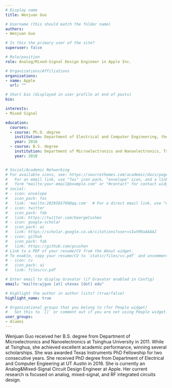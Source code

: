 ```yaml
---
# Display name
title: Wenjuan Guo

# Username (this should match the folder name)
authors:
- Wenjuan Guo

# Is this the primary user of the site?
superuser: false

# Role/position
role: Analog/Mixed-Signal Design Engineer in Apple Inc.

# Organizations/Affiliations
organizations:
- name: Apple
  url: ""

# Short bio (displayed in user profile at end of posts)
bio:

interests:
- Mixed Signal

education:
  courses:
  - course: Ph.D. degree
    institution: Department of Electrical and Computer Engineering, the University of Texas at Austin, Austin, TX, USA
    year: 2016
  - course: B.S. degree
    institution: Department of Microelectronics and Nanoelectronics, Tsinghua University, Beijing, China
    year: 2010


# Social/Academic Networking
# For available icons, see: https://sourcethemes.com/academic/docs/page-builder/#icons
#   For an email link, use "fas" icon pack, "envelope" icon, and a link in the
#   form "mailto:your-email@example.com" or "#contact" for contact widget.
# social:
# - icon: envelope
#   icon_pack: fas
#   link: 'mailto:2829565769@qq.com'  # For a direct email link, use "mailto:test@example.org".
# - icon: twitter
#   icon_pack: fab
#   link: https://twitter.com/GeorgeCushen
# - icon: google-scholar
#   icon_pack: ai
#   link: https://scholar.google.co.uk/citations?user=sIwtMXoAAAAJ
# - icon: github
#   icon_pack: fab
#   link: https://github.com/gcushen
# Link to a PDF of your resume/CV from the About widget.
# To enable, copy your resume/CV to `static/files/cv.pdf` and uncomment the lines below.
# - icon: cv
#   icon_pack: ai
#   link: files/cv.pdf

# Enter email to display Gravatar (if Gravatar enabled in Config)
email: "mailto:wjguo [at] utexas [dot] edu"

# Highlight the author in author lists? (true/false)
highlight_name: true

# Organizational groups that you belong to (for People widget)
#   Set this to `[]` or comment out if you are not using People widget.
user_groups:
- Alumni
---
```


Wenjuan Guo received her B.S. degree from Department of Microelectronics and Nanoelectronics at Tsinghua University in 2011. While at Tsinghua, she achieved excellent academic performance, winning several scholarships. She was awarded Texas Instruments PhD Fellowship for two consecutive years. She received PhD degree from Department of Electrical and Computer Engieering at UT Austin in 2016. She is currently an Analog&Mixed-Signal Circuit Design Engineer at Apple. Her current research is focused on analog, mixed-signal, and RF integrated circuits design.